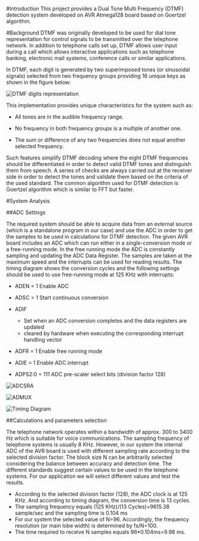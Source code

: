 #Introduction
This project provides a Dual Tone Multi Frequency (DTMF) detection system developed on AVR Atmega128 board based on Goertzel algorithm. 


#Background
DTMF was originally developed to be used for dial tone representation for control signals to be transmitted over the telephone network. In addition to telephone calls set up, DTMF allows user input during a call which allows interactive applications such as telephone banking, electronic mail systems, conference calls or similar applications.

In DTMF, each digit is generated by two superimposed tones (or sinusoidal signals) selected from two frequency groups providing 16 unique keys as shown in the figure below:

![DTMF digits representation](https://github.com/OmaymaS/DTMF-Detection-Goertzel-Algorithm-/blob/master/Images/DTMF1.png)

This implementation provides unique characteristics for the system such as:

* All tones are in the audible frequency range.

* No frequency in both frequency groups is a multiple of another one.

* The sum or difference of any two frequencies does not equal another selected frequency.


Such features simplify DTMF decoding where the eight DTMF frequencies should be differentiated in order to detect valid DTMF tones and distinguish them from speech. A series of checks are always carried out at the receiver side in order to detect the tones and validate them based on the criteria of the used standard. The common algorithm used for DTMF detection is Goertzel algorithm which is similar to FFT but faster.

#System Analysis

##ADC Settings

The required system should be able to acquire data from an external source (which is a standalone program in our case) and use the ADC in order to get the samples to be used in calculations for DTMF detection. The given AVR board includes an ADC which can run either in a single-conversion mode or a free-running mode. In the free running mode the ADC is constantly sampling and updating the ADC Data Register. The samples are taken at the maximum speed and the interrupts can be used for reading results. The timing diagram shows the conversion cycles and the following settings should be used to use free-running mode at 125 KHz with interrupts:

  * ADEN = 1	Enable ADC
  
  * ADSC = 1	Start continuous conversion 
  
  * ADIF	
      * Set when an ADC conversion completes and the data registers are updated
      * cleared by hardware when executing the corresponding interrupt handling vector
      
  * ADFR = 1	Enable free running mode
  
  * ADIE = 1	Enable ADC interrupt 
  
  * ADPS2:0 = 111	ADC pre-scaler select bits (division factor 128)

![ADCSRA](https://github.com/OmaymaS/DTMF-Detection-Goertzel-Algorithm-/blob/master/Images/ADCSRA.png)

![ADMUX](https://github.com/OmaymaS/DTMF-Detection-Goertzel-Algorithm-/blob/master/Images/ADMUX.png)

![Timing Diagram](https://github.com/OmaymaS/DTMF-Detection-Goertzel-Algorithm-/blob/master/Images/Timing%20Diagram.png)

##Calculations and parameters selection

The telephone network operates within a bandwidth of approx. 300 to 3400 Hz which is suitable for voice communications. The sampling frequency of telephone systems is usually 8 KHz. However, in our system the internal ADC of the AVR board is used with different sampling rate according to the selected division factor. The block size N can be arbitrarily selected considering the balance between accuracy and detection time. The different standards suggest certain values to be used in the telephone systems. For our application we will select different values and test the results.

* According to the selected division factor (128), the ADC clock is at 125 KHz. And according to timing diagram, the conversion time is 13 cycles.	
* The sampling frequency equals (125 KHz)/(13 Cycles)=9615.38 sample/sec and the sampling time is 0.104 ms 
* For our system the selected value of N=96. Accordingly, the frequency resolution (or main lobe width) is determined
by fs/N=100. 
 * The time required to receive N samples equals 96*0.104ms=9.98 ms.


